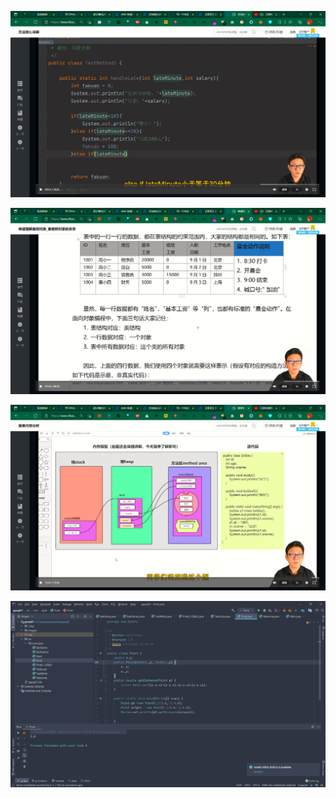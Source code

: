 ![image-20220110235135395](Day5-da-photo/image-20220110235135395.png)

![image-20220110235430617](Day5-da-photo/image-20220110235430617.png)

![image-20220110235827136](Day5-da-photo/image-20220110235827136.png)



![image-20220111001559229](Day5-da-photo/image-20220111001559229.png) 